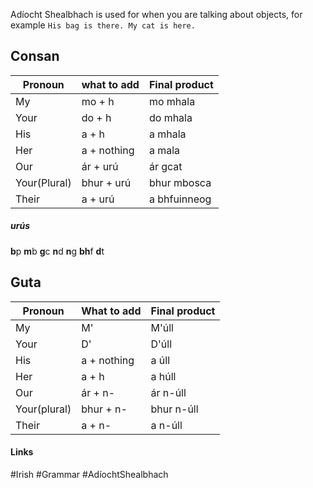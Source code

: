 Adíocht Shealbhach is used for when you are talking about objects, for example `His bag is there. My cat is here.`

## Consan
| Pronoun      | what to add | Final product |
| ------------ | ----------- | ------------- |
| My           | mo + h      | mo mhala      |
| Your         | do + h      | do mhala      |
| His          | a + h       | a mhala       |
| Her          | a + nothing | a mala        |
| Our          | ár + urú    | ár gcat       |
| Your(Plural) | bhur + urú  | bhur mbosca   |
| Their        | a + urú     | a bhfuinneog  | 

##### urús

**b**p
**m**b
**g**c
**n**d
**n**g
**bh**f
**d**t

## Guta

| Pronoun      | What to add | Final product |
| ------------ | ----------- | ------------- |
| My           | M'          | M'úll         |
| Your         | D'          | D'úll         |
| His          | a + nothing | a úll         |
| Her          | a + h       | a húll        |
| Our          | ár + n-     | ár n-úll      |
| Your(plural) | bhur + n-   | bhur n-úll    |
| Their        | a + n-      | a n-úll       | 

#### Links
#Irish #Grammar #AdíochtShealbhach